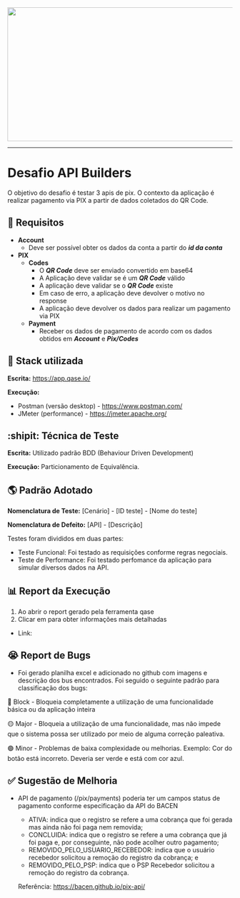 <div align="center">
  <img src="https://media.giphy.com/media/dWesBcTLavkZuG35MI/giphy.gif" width="600" height="300"/>
</div>

---

# Desafio API Builders

O objetivo do desafio é testar 3 apis de pix. O contexto da aplicação é realizar pagamento via PIX a partir de dados coletados do QR Code.

## :pushpin: Requisitos

- **Account**
    - Deve ser possível obter os dados da conta a partir do ***id da conta***
- **PIX**
    - **Codes**
        - O ***QR Code*** deve ser enviado convertido em base64
        - A Aplicação deve validar se é um ***QR Code*** válido
        - A aplicação deve validar se o ***QR Code*** existe
        - Em caso de erro, a aplicação deve devolver o motivo no response
        - A aplicação deve devolver os dados para realizar um pagamento via PIX
    - **Payment**
        - Receber os dados de pagamento de acordo com os dados obtidos em ***Account*** e ***Pix/Codes***


## :wrench: Stack utilizada

**Escrita:** https://app.qase.io/

**Execução:** 
  - Postman (versão desktop) - https://www.postman.com/
  - JMeter (performance) - https://jmeter.apache.org/


## :shipit:  Técnica de Teste

**Escrita:** Utilizado padrão BDD (Behaviour Driven Development)

**Execução:** Particionamento de Equivalência.

## :earth_americas: Padrão Adotado

**Nomenclatura de Teste:** [Cenário] - [ID teste] - [Nome do teste]

**Nomenclatura de Defeito:** [API] - [Descrição]

Testes foram divididos em duas partes:

- Teste Funcional: Foi testado as requisições conforme regras negociais.
- Teste de Performance: Foi testado perfomance da aplicação para simular diversos dados na API.


## :bar_chart: Report da Execução

1. Ao abrir o report gerado pela ferramenta qase 
2. Clicar em <Result> para obter informações mais detalhadas

- Link:

## :sob: Report de Bugs

- Foi gerado planilha excel e adicionado no github com imagens e descrição dos bus encontrados. Foi seguido o seguinte padrão para classificação dos bugs:

:red_circle: Block - Bloqueia completamente a utilização de uma funcionalidade básica ou da aplicação inteira

:yellow_circle: Major - Bloqueia a utilização de uma funcionalidade, mas não impede que o sistema possa ser utilizado por meio de alguma correção paleativa.

:green_circle: Minor - Problemas de baixa complexidade ou melhorias. Exemplo: Cor do botão está incorreto. Deveria ser verde e está com cor azul.

## :white_check_mark: Sugestão de Melhoria

- API de pagamento (/pix/payments) poderia ter um campos status de pagamento conforme especificação da API do BACEN
  - ATIVA: indica que o registro se refere a uma cobrança que foi gerada mas ainda não foi paga nem removida;
  - CONCLUIDA: indica que o registro se refere a uma cobrança que já foi paga e, por conseguinte, não pode acolher outro pagamento;
  - REMOVIDO_PELO_USUARIO_RECEBEDOR: indica que o usuário recebedor solicitou a remoção do registro da cobrança; e
  - REMOVIDO_PELO_PSP: indica que o PSP Recebedor solicitou a remoção do registro da cobrança.
  
  Referência: https://bacen.github.io/pix-api/
  

